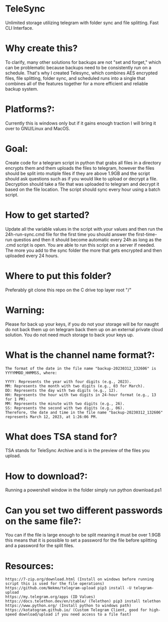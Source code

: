 # TeleSync
Unlimited storage utilizing telegram with folder sync and file splitting. Fast CLI Interface.

# Why create this?
To clarify, many other solutions for backups are not "set and forget," which can be problematic because backups need to be consistently run on a schedule. That's why I created Telesync, which combines AES encrypted files, file splitting, folder sync, and scheduled runs into a single that combines all of the features together for a more efficient and reliable backup system.

# Platforms?:
Currently this is windows only but if it gains enough traction I will bring it over to GNU/Linux and MacOS.

# Goal:
Create code for a telegram script in python that grabs all files in a directory encrypts them and them uploads the files to telegram, however the files should be split into mutiple files if they are above 1.9GB and the script should ask questions such as if you would like to upload or decrypt a file. Decryption should take a file that was uploaded to telegram and decrypt it based on the file location. The script should sync every hour using a batch script.

# How to get started?

Update all the variable values in the script with your values and then run the 24h-run-sync.cmd file for the first time you should answer the first-time-run questios and then it should become automatic every 24h as long as the .cmd script is open. You are able to run this script on a server if needed. The more you add to the sync folder the more that gets encrypted and then uploaded every 24 hours.

# Where to put this folder?
Preferably git clone this repo on the C drive top layer root "/"

# Warning:

Please for back up your keys, if you do not your storage will be for naught do not back them up on telegram back them up on an external private cloud solution. You do not need much storage to back your keys up.

# What is the channel name format?:
```
The format of the date in the file name "backup-20230312_132606" is YYYYMMDD_HHMMSS, where:

YYYY: Represents the year with four digits (e.g., 2023).
MM: Represents the month with two digits (e.g., 03 for March).
DD: Represents the day with two digits (e.g., 12).
HH: Represents the hour with two digits in 24-hour format (e.g., 13 for 1 PM).
MM: Represents the minute with two digits (e.g., 26).
SS: Represents the second with two digits (e.g., 06).
Therefore, the date and time in the file name "backup-20230312_132606" represents March 12, 2023, at 1:26:06 PM.
```

# What does TSA stand for?

TSA stands for TeleSync Archive and is in the preview of the files you upload.

# How to download?:

Running a powershell window in the folder simply run python download.ps1

# Can you set two different passwords on the same file?:

You can if the file is large enough to be split meaning it must be over 1.9GB this means that it is possible to set a password for the file before splitting and a password for the split files.

# Resources: 
```
https://7-zip.org/download.html (Install on windows before running script this is used for the file operations)
https://github.com/Nekmo/telegram-upload pip3 install -U telegram-upload
https://my.telegram.org/apps (ID Values)
https://docs.telethon.dev/en/stable/ (Telethon) pip3 install telethon
https://www.python.org/ (Install python to windows path)
https://kotatogram.github.io/ (Custom Telegram Client, good for high-speed download/upload if you need access to a file fast)
```
